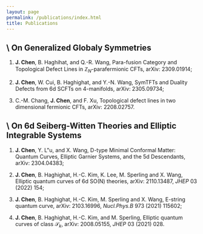 ```yaml
---
layout: page
permalink: /publications/index.html
title: Publications
---
```


## \ On Generalized Globaly Symmetries 


1. **J. Chen**, B. Haghihat, and Q.-R. Wang, Para-fusion Category and Topological Defect Lines in $\mathbb{Z}_N$-parafermionic CFTs, arXiv: 2309.01914;
   
2. **J. Chen**, W. Cui, B. Haghighat, and Y.-N. Wang, SymTFTs and Duality Defects from 6d SCFTs on 4-manifolds, arXiv: 2305.09734;
   
3. C.-M. Chang, **J. Chen**, and F. Xu, Topological defect lines in two dimensional fermionic CFTs, arXiv: 2208.02757.


## \ On 6d Seiberg-Witten Theories and Elliptic Integrable Systems


1. **J. Chen**, Y. L\"u, and X. Wang, D-type Minimal Conformal Matter: Quantum Curves, Elliptic Garnier Systems, and the 5d Descendants, arXiv: 2304.04383;
   
2. **J. Chen**, B. Haghighat, H.-C. Kim, K. Lee, M. Sperling and X. Wang, Elliptic quantum curves of 6d SO(N) theories, arXiv: 2110.13487, *JHEP* 03 (2022) 154;
   
3. **J. Chen**, B. Haghighat, H.-C. Kim, M. Sperling and X. Wang, E-string quantum curve, arXiv: 2103.16996, *Nucl.Phys.B* 973 (2021) 115602;

4. **J. Chen**, B. Haghighat, H.-C. Kim, and M. Sperling, Elliptic quantum curves of class $\mathcal{S}_k$, arXiv: 2008.05155, *JHEP* 03 (2021) 028. 

